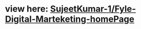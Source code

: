 # view here: [SujeetKumar-1/Fyle-Digital-Marteketing-homePage](https://sujeetkumar-1.github.io/Fyle-Digital-Marketing-homePage/)
